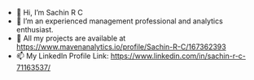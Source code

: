 - 👋 Hi, I’m Sachin R C
- 👀 I’m an experienced management professional and analytics enthusiast.
- 💞️ All my projects are available at https://www.mavenanalytics.io/profile/Sachin-R-C/167362393
- 📫 My LinkedIn Profile Link: https://www.linkedin.com/in/sachin-r-c-71163537/

<!---
sachinrc7/sachinrc7 is a ✨ special ✨ repository because its `README.md` (this file) appears on your GitHub profile.
You can click the Preview link to take a look at your changes.
--->
